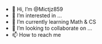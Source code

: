 - 👋 Hi, I’m @Mictjz859
- 👀 I’m interested in ...
- 🌱 I’m currently learning Math & CS
- 💞️ I’m looking to collaborate on ...
- 📫 How to reach me 

<!---
Mictjz859/Mictjz859 is a ✨ special ✨ repository because its `README.md` (this file) appears on your GitHub profile.
You can click the Preview link to take a look at your changes.
--->
